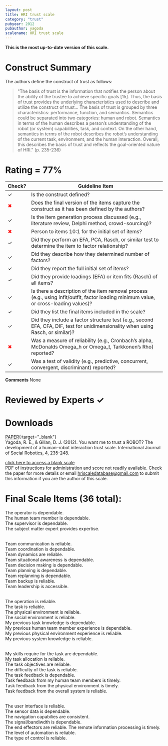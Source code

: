 ```yaml
---
layout: post
title: HRI trust scale
category: "trust"
pubyear: 2012
pubauthor: yagoda
scalename: HRI trust scale
---
```


**This is the most up-to-date version of this scale.**

# Construct Summary

The authors define the construct of trust as follows: 

>"The basis of trust is the information that notifies the person about the ability of the trustee to achieve specific goals [15]. Thus, the basis of trust provides the underlying characteristics used to describe and utilize the construct of trust... The basis of trust is grouped by three characteristics: performance, function, and semantics. Semantics could be separated into two categories: human and robot. Semantics in terms of the human describes a person’s understanding of the robot (or system) capabilities, task, and context. On the other hand, semantics in terms of the robot describes the robot’s understanding of the current task, environment, and the human interaction. Overall, this describes the basis of trust and reflects the goal-oriented nature of HRI." (p. 235-236)

# Rating = 77% 

<table>
  <thead>
    <tr>
      <th>Check?</th>
      <th>Guideline Item</th>
    </tr>
  </thead>
  <tbody>
    <tr>
      <td>&#10003;</td>
      <td>Is the construct defined?</td>
    </tr>
    <tr>
      <td style="color: red;">&#10006;</td>
      <td>Does the final version of the items capture the construct as it has been defined by the authors?</td>
    </tr>
    <tr>
      <td>&#10003;</td>
      <td>Is the item generation process discussed (e.g., literature review, Delphi method, crowd-sourcing)?</td>
    </tr>
    <tr>
      <td style="color: red;">&#10006;</td>
      <td>Person to items 10:1 for the initial set of items?</td>
    </tr>
    <tr>
      <td>&#10003;</td>
      <td>Did they perform an EFA, PCA, Rasch, or similar test to determine the item to factor relationship?</td>
    </tr>
    <tr>
      <td>&#10003;</td>
      <td>Did they describe how they determined number of factors?</td>
    </tr>
    <tr>
      <td>&#10003;</td>
      <td>Did they report the full initial set of items?</td>
    </tr>
    <tr>
      <td>&#10003;</td>
      <td>Did they provide loadings (EFA) or item fits (Rasch) of all items?</td>
    </tr>
    <tr>
      <td>&#10003;</td>
      <td>Is there a description of the item removal process (e.g., using infit/outfit, factor loading minimum value, or cross-loading values)?</td>
    </tr>
    <tr>
      <td>&#10003;</td>
      <td>Did they list the final items included in the scale?</td>
    </tr>
    <tr>
      <td>&#10003;</td>
      <td>Did they include a factor structure test (e.g., second EFA, CFA, DIF, test for unidimensionality when using Rasch, or similar)?</td>
    </tr>
    <tr>
      <td style="color: red;">&#10006;</td>
      <td>Was a measure of reliability (e.g., Cronbach’s alpha, McDonalds Omega_h or Omega_t, Tarkkonen’s Rho) reported?</td>
    </tr>
    <tr>
      <td>&#10003;</td>
      <td>Was a test of validity (e.g., predictive, concurrent, convergent, discriminant) reported?</td>
    </tr>
  </tbody>
</table>

**Comments**
None

# Reviewed by Experts &#10003;

# Downloads
[PAPER](https://link.springer.com/article/10.1007/s12369-012-0144-0){:target="_blank"}
<br>Yagoda, R. E., & Gillan, D. J. (2012). You want me to trust a ROBOT? The development of a human–robot interaction trust scale. International Journal of Social Robotics, 4, 235-248.

<a href="/assets/pdf/yagoda_trust_scale.pdf" target="_blank">click here to access a blank scale</a>
<br>PDF of instructions for administration and score not readily available. Check the paper for more details or email hriscaledatabase@gmail.com to submit this information if you are the author of this scale.

# Final Scale Items (36 total):

The operator is dependable.
<br>The human team member is dependable.
<br>The supervisor is dependable.
<br>The subject matter expert provides expertise.

<br>Team communication is reliable.
<br>Team coordination is dependable.
<br>Team dynamics are reliable.
<br>Team situational awareness is dependable.
<br>Team decision making is dependable.
<br>Team planning is dependable.
<br>Team replanning is dependable.
<br>Team backup is reliable.
<br>Team leadership is accessible.

<br>The operation is reliable.
<br>The task is reliable.
<br>The physical environment is reliable.
<br>The social environment is reliable.
<br>My previous task knowledge is dependable.
<br>My previous human team member experience is dependable.
<br>My previous physical environment experience is reliable.
<br>My previous system knowledge is reliable.

<br>My skills require for the task are dependable.
<br>My task allocation is reliable.
<br>The task objectives are reliable.
<br>The difficulty of the task is reliable.
<br>The task feedback is dependable.
<br>Task feedback from my human team members is timely.
<br>Task feedback from the physical environment is timely.
<br>Task feedback from the overall system is reliable.

<br>The user interface is reliable.
<br>The sensor data is dependable.
<br>The navigation capabilies are consistent.
<br>The signal/bandiwdth is dependable.
<br>The end effectors are reliable. The remote information processing is timely.
<br>The level of automation is reliable.
<br>The type of control is reliable.